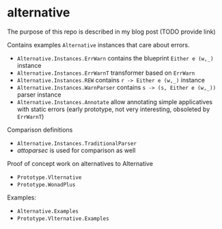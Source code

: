 # alternative

The purpose of this repo is described in my blog post (TODO provide link)

Contains examples `Alternative` instances that care about errors.  

* `Alternative.Instances.ErrWarn` contains the blueprint `Either e (w,_)` instance
* `Alternative.Instances.ErrWarnT` transformer based on `ErrWarn`
* `Alternative.Instances.REW` contains `r -> Either e (w,_)` instance
* `Alternative.Instances.WarnParser` contains  `s -> (s, Either e (w,_))` parser instance
* `Alternative.Instances.Annotate` allow annotating simple applicatives with static errors (early prototype, not very interesting, obsoleted by `ErrWarnT`)

Comparison definitions

* `Alternative.Instances.TraditionalParser`
* _attoparsec_ is used for comparison as well

Proof of concept work on alternatives to Alternative

* `Prototype.Vlternative`
* `Prototype.WonadPlus`

Examples:

* `Alternative.Examples`
* `Prototype.Vlternative.Examples`



